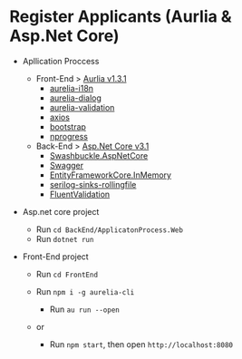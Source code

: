 
# Register Applicants (Aurlia & Asp.Net Core)
+ Apllication Proccess
	+ Front-End > [Aurlia v1.3.1](https://aurelia.io/) 
		+ [aurelia-i18n](https://aurelia.io/docs/plugins/i18n/)
		+ [aurelia-dialog](https://aurelia.io/docs/plugins/dialog/)
		+ [aurelia-validation](https://aurelia.io/docs/plugins/validation/)
		+ [axios](https://github.com/axios/axios)
		+ [bootstrap](https://getbootstrap.com/docs/4.5/getting-started/introduction/)
		+ [nprogress](https://github.com/rstacruz/nprogress)
	+ Back-End > [Asp.Net Core v3.1](https://docs.microsoft.com/en-us/aspnet/core/introduction-to-aspnet-core?view=aspnetcore-3.1)
		+ [Swashbuckle.AspNetCore]()
		+ [Swagger](https://swagger.io/)
		+ [EntityFrameworkCore.InMemory](https://docs.microsoft.com/en-us/ef/core/providers/in-memory/?tabs=dotnet-core-cli)
		+ [serilog-sinks-rollingfile](https://github.com/serilog/serilog-sinks-rollingfile)
		+ [FluentValidation](https://docs.fluentvalidation.net/en/latest/aspnet.html)


+ Asp.net core project
	+ Run `cd BackEnd/ApplicatonProcess.Web`
	+ Run `dotnet run`
+ Front-End project

	+ Run `cd FrontEnd`	
	+ Run `npm i -g aurelia-cli`		
	    + Run `au run --open`	
	
	+ or 
	    + Run `npm start`, then open `http://localhost:8080`
	